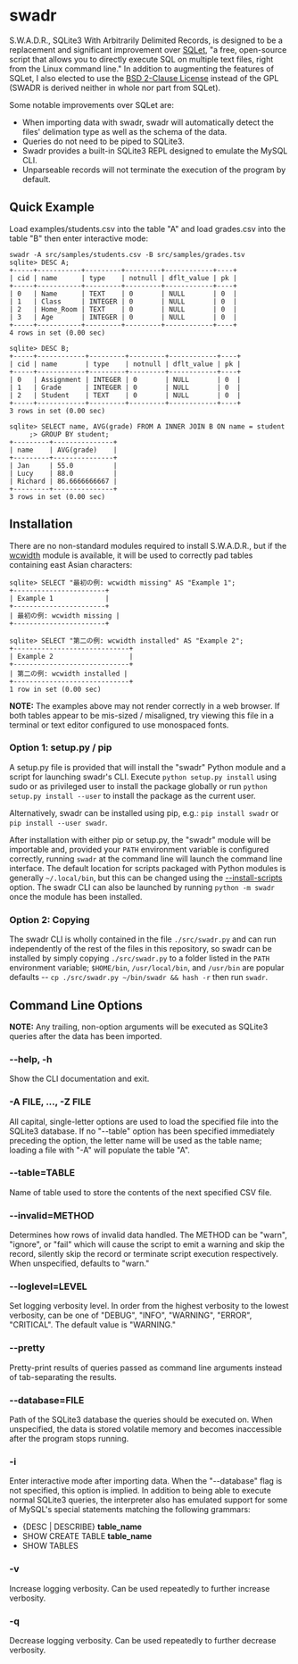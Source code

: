 swadr
=====

S.W.A.D.R., SQLite3 With Arbitrarily Delimited Records, is designed to be a
replacement and significant improvement over [SQLet](http://www.sqlet.com/), "a
free, open-source script that allows you to directly execute SQL on multiple
text files, right from the Linux command line." In addition to augmenting the
features of SQLet, I also elected to use the
[BSD 2-Clause License](http://opensource.org/licenses/BSD-2-Clause) instead of
the GPL (SWADR is derived neither in whole nor part from SQLet).

Some notable improvements over SQLet are:

- When importing data with swadr, swadr will automatically detect the files'
  delimation type as well as the schema of the data.
- Queries do not need to be piped to SQLite3.
- Swadr provides a built-in SQLite3 REPL designed to emulate the MySQL CLI.
- Unparseable records will not terminate the execution of the program by
  default.

Quick Example
-------------

Load examples/students.csv into the table "A" and load grades.csv into the
table "B" then enter interactive mode:

    swadr -A src/samples/students.csv -B src/samples/grades.tsv
    sqlite> DESC A;
    +-----+-----------+---------+---------+------------+----+
    | cid | name      | type    | notnull | dflt_value | pk |
    +-----+-----------+---------+---------+------------+----+
    | 0   | Name      | TEXT    | 0       | NULL       | 0  |
    | 1   | Class     | INTEGER | 0       | NULL       | 0  |
    | 2   | Home_Room | TEXT    | 0       | NULL       | 0  |
    | 3   | Age       | INTEGER | 0       | NULL       | 0  |
    +-----+-----------+---------+---------+------------+----+
    4 rows in set (0.00 sec)

    sqlite> DESC B;
    +-----+------------+---------+---------+------------+----+
    | cid | name       | type    | notnull | dflt_value | pk |
    +-----+------------+---------+---------+------------+----+
    | 0   | Assignment | INTEGER | 0       | NULL       | 0  |
    | 1   | Grade      | INTEGER | 0       | NULL       | 0  |
    | 2   | Student    | TEXT    | 0       | NULL       | 0  |
    +-----+------------+---------+---------+------------+----+
    3 rows in set (0.00 sec)

    sqlite> SELECT name, AVG(grade) FROM A INNER JOIN B ON name = student
         ;> GROUP BY student;
    +---------+---------------+
    | name    | AVG(grade)    |
    +---------+---------------+
    | Jan     | 55.0          |
    | Lucy    | 88.0          |
    | Richard | 86.6666666667 |
    +---------+---------------+
    3 rows in set (0.00 sec)

Installation
------------

There are no non-standard modules required to install S.W.A.D.R., but if the
[wcwidth](https://pypi.python.org/pypi/wcwidth/0.1.4) module is available, it
will be used to correctly pad tables containing east Asian characters:

    sqlite> SELECT "最初の例: wcwidth missing" AS "Example 1";
    +-----------------------+
    | Example 1             |
    +-----------------------+
    | 最初の例: wcwidth missing |
    +-----------------------+

    sqlite> SELECT "第二の例: wcwidth installed" AS "Example 2";
    +-----------------------------+
    | Example 2                   |
    +-----------------------------+
    | 第二の例: wcwidth installed |
    +-----------------------------+
    1 row in set (0.00 sec)

**NOTE:** The examples above may not render correctly in a web browser. If both
tables appear to be mis-sized / misaligned, try viewing this file in a terminal
or text editor configured to use monospaced fonts.

### Option 1: setup.py / pip ###

A setup.py file is provided that will install the "swadr" Python module and a
script for launching swadr's CLI. Execute `python setup.py install` using sudo
or as privileged user to install the package globally or run `python setup.py
install --user` to install the package as the current user.

Alternatively, swadr can be installed using pip, e.g.: `pip install swadr` or
`pip install --user swadr`.

After installation with either pip or setup.py, the "swadr" module will be
importable and, provided your `PATH` environment variable is configured
correctly, running `swadr` at the command line will launch the command line
interface. The default location for scripts packaged with Python modules is
generally `~/.local/bin`, but this can be changed using the
[--install-scripts](http://docs.python.org/2/install/#custom-installation)
option. The swadr CLI can also be launched by running `python -m swadr` once
the module has been installed.

### Option 2: Copying ###

The swadr CLI is wholly contained in the file `./src/swadr.py` and can run
independently of the rest of the files in this repository, so swadr can be
installed by simply copying `./src/swadr.py` to a folder listed in the `PATH`
environment variable; `$HOME/bin`, `/usr/local/bin`, and `/usr/bin` are popular
defaults -- `cp ./src/swadr.py ~/bin/swadr && hash -r` then run `swadr`.

Command Line Options
--------------------

**NOTE:** Any trailing, non-option arguments will be executed as SQLite3
queries after the data has been imported.

### --help, -h ###

Show the CLI documentation and exit.

### -A FILE, ..., -Z FILE ###

All capital, single-letter options are used to load the specified file into the
SQLite3 database. If no "--table" option has been specified immediately
preceding the option, the letter name will be used as the table name; loading a
file with "-A" will populate the table "A".

### --table=TABLE ###

Name of table used to store the contents of the next specified CSV file.

### --invalid=METHOD ###

Determines how rows of invalid data handled. The METHOD can be "warn",
"ignore", or "fail" which will cause the script to emit a warning and skip the
record, silently skip the record or terminate script execution respectively.
When unspecified, defaults to "warn."

### --loglevel=LEVEL ###

Set logging verbosity level. In order from the highest verbosity to the lowest
verbosity, can be one of "DEBUG", "INFO", "WARNING", "ERROR", "CRITICAL". The
default value is "WARNING."

### --pretty ###

Pretty-print results of queries passed as command line arguments instead of
tab-separating the results.

### --database=FILE ###

Path of the SQLite3 database the queries should be executed on. When
unspecified, the data is stored volatile memory and becomes inaccessible after
the program stops running.

### -i ###

Enter interactive mode after importing data. When the "--database" flag is not
specified, this option is implied. In addition to being able to execute normal
SQLite3 queries, the interpreter also has emulated support for some of MySQL's
special statements matching the following grammars:

- {DESC | DESCRIBE} **table_name**
- SHOW CREATE TABLE **table_name**
- SHOW TABLES

### -v ###

Increase logging verbosity. Can be used repeatedly to further increase
verbosity.

### -q ###

Decrease logging verbosity. Can be used repeatedly to further decrease
verbosity.
